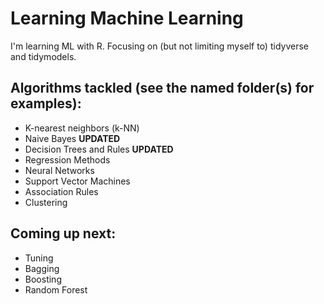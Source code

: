 # Learning Machine Learning

I'm learning ML with R. Focusing on (but not limiting myself to) tidyverse and tidymodels.

## Algorithms tackled (see the named folder(s) for examples):
* K-nearest neighbors (k-NN)
* Naive Bayes __UPDATED__
* Decision Trees and Rules __UPDATED__
* Regression Methods 
* Neural Networks
* Support Vector Machines
* Association Rules
* Clustering

## Coming up next:
* Tuning
* Bagging
* Boosting
* Random Forest